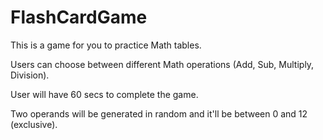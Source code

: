 # FlashCardGame
This is a game for you to practice Math tables.

Users can choose between different Math operations (Add, Sub, Multiply, Division).

User will have 60 secs to complete the game. 

Two operands will be generated in random and it'll be between 0 and 12 (exclusive).
